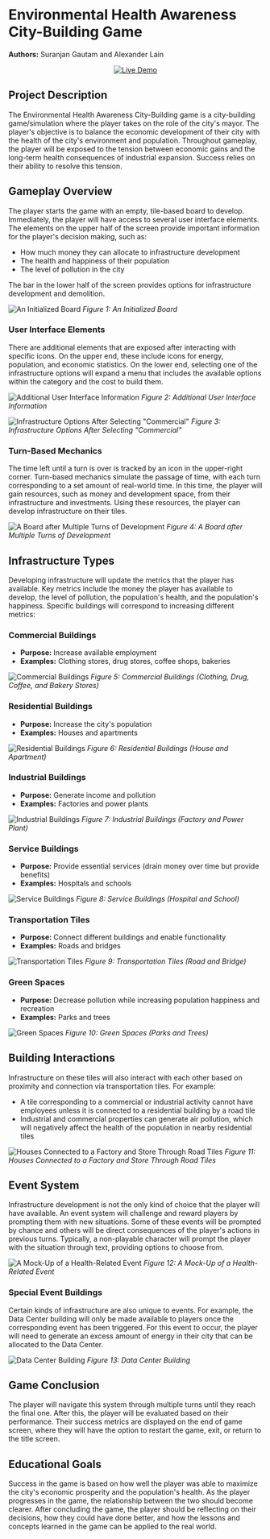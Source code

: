 # Environmental Health Awareness City-Building Game

**Authors:** Suranjan Gautam and Alexander Lain

<div align="center">
    <a href="https://suranjan-gautam.github.io/Environmental-Project-Page/">
        <img src="https://img.shields.io/badge/Live-Demo-brightgreen?style=for-the-badge&logo=githubpages" alt="Live Demo">
    </a>
</div>

## Project Description

The Environmental Health Awareness City-Building game is a city-building game/simulation where the player takes on the role of the city's mayor. The player's objective is to balance the economic development of their city with the health of the city's environment and population. Throughout gameplay, the player will be exposed to the tension between economic gains and the long-term health consequences of industrial expansion. Success relies on their ability to resolve this tension.

## Gameplay Overview

The player starts the game with an empty, tile-based board to develop. Immediately, the player will have access to several user interface elements. The elements on the upper half of the screen provide important information for the player's decision making, such as:

- How much money they can allocate to infrastructure development
- The health and happiness of their population  
- The level of pollution in the city

The bar in the lower half of the screen provides options for infrastructure development and demolition.

![An Initialized Board](./images/figure_1.png)
*Figure 1: An Initialized Board*

### User Interface Elements

There are additional elements that are exposed after interacting with specific icons. On the upper end, these include icons for energy, population, and economic statistics. On the lower end, selecting one of the infrastructure options will expand a menu that includes the available options within the category and the cost to build them.

![Additional User Interface Information](./images/figure_6.png)
*Figure 2: Additional User Interface Information*

![Infrastructure Options After Selecting "Commercial"](./images/figure_7.png)
*Figure 3: Infrastructure Options After Selecting "Commercial"*

### Turn-Based Mechanics

The time left until a turn is over is tracked by an icon in the upper-right corner. Turn-based mechanics simulate the passage of time, with each turn corresponding to a set amount of real-world time. In this time, the player will gain resources, such as money and development space, from their infrastructure and investments. Using these resources, the player can develop infrastructure on their tiles.

![A Board after Multiple Turns of Development](./images/figure_8.png)
*Figure 4: A Board after Multiple Turns of Development*

## Infrastructure Types

Developing infrastructure will update the metrics that the player has available. Key metrics include the money the player has available to develop, the level of pollution, the population's health, and the population's happiness. Specific buildings will correspond to increasing different metrics:

### Commercial Buildings
- **Purpose:** Increase available employment
- **Examples:** Clothing stores, drug stores, coffee shops, bakeries

![Commercial Buildings](./images/figure_9.png)
*Figure 5: Commercial Buildings (Clothing, Drug, Coffee, and Bakery Stores)*

### Residential Buildings
- **Purpose:** Increase the city's population
- **Examples:** Houses and apartments

![Residential Buildings](./images/figure_10.png)
*Figure 6: Residential Buildings (House and Apartment)*

### Industrial Buildings
- **Purpose:** Generate income and pollution
- **Examples:** Factories and power plants

![Industrial Buildings](./images/figure_11.png)
*Figure 7: Industrial Buildings (Factory and Power Plant)*

### Service Buildings
- **Purpose:** Provide essential services (drain money over time but provide benefits)
- **Examples:** Hospitals and schools

![Service Buildings](./images/figure_12.png)
*Figure 8: Service Buildings (Hospital and School)*

### Transportation Tiles
- **Purpose:** Connect different buildings and enable functionality
- **Examples:** Roads and bridges

![Transportation Tiles](./images/figure_13.png)
*Figure 9: Transportation Tiles (Road and Bridge)*

### Green Spaces
- **Purpose:** Decrease pollution while increasing population happiness and recreation
- **Examples:** Parks and trees

![Green Spaces](./images/figure_2.png)
*Figure 10: Green Spaces (Parks and Trees)*

## Building Interactions

Infrastructure on these tiles will also interact with each other based on proximity and connection via transportation tiles. For example:

- A tile corresponding to a commercial or industrial activity cannot have employees unless it is connected to a residential building by a road tile
- Industrial and commercial properties can generate air pollution, which will negatively affect the health of the population in nearby residential tiles

![Houses Connected to a Factory and Store Through Road Tiles](./images/figure_3.png)
*Figure 11: Houses Connected to a Factory and Store Through Road Tiles*

## Event System

Infrastructure development is not the only kind of choice that the player will have available. An event system will challenge and reward players by prompting them with new situations. Some of these events will be prompted by chance and others will be direct consequences of the player's actions in previous turns. Typically, a non-playable character will prompt the player with the situation through text, providing options to choose from.

![A Mock-Up of a Health-Related Event](./images/figure_4.jpg)
*Figure 12: A Mock-Up of a Health-Related Event*

### Special Event Buildings

Certain kinds of infrastructure are also unique to events. For example, the Data Center building will only be made available to players once the corresponding event has been triggered. For this event to occur, the player will need to generate an excess amount of energy in their city that can be allocated to the Data Center.

![Data Center Building](./images/figure_5.png)
*Figure 13: Data Center Building*

## Game Conclusion

The player will navigate this system through multiple turns until they reach the final one. After this, the player will be evaluated based on their performance. Their success metrics are displayed on the end of game screen, where they will have the option to restart the game, exit, or return to the title screen.

## Educational Goals

Success in the game is based on how well the player was able to maximize the city's economic prosperity and the population's health. As the player progresses in the game, the relationship between the two should become clearer. After concluding the game, the player should be reflecting on their decisions, how they could have done better, and how the lessons and concepts learned in the game can be applied to the real world.

